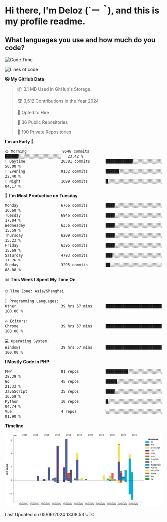 # **Hi there, I'm Deloz (*´ー｀*), and this is my profile readme.**

## **What languages you use and how much do you code?**

<!--START_SECTION:waka-->
![Code Time](http://img.shields.io/badge/Code%20Time-4%2C125%20hrs%2031%20mins-blue)

![Lines of code](https://img.shields.io/badge/From%20Hello%20World%20I%27ve%20Written-41.2%20million%20lines%20of%20code-blue)

**🐱 My GitHub Data** 

> 📦 3.1 MB Used in GitHub's Storage 
 > 
> 🏆 3,512 Contributions in the Year 2024
 > 
> 💼 Opted to Hire
 > 
> 📜 36 Public Repositories 
 > 
> 🔑 190 Private Repositories 
 > 
**I'm an Early 🐤** 

```text
🌞 Morning                9548 commits        ██████░░░░░░░░░░░░░░░░░░░   23.42 % 
🌆 Daytime                20381 commits       ████████████░░░░░░░░░░░░░   50.00 % 
🌃 Evening                9132 commits        ██████░░░░░░░░░░░░░░░░░░░   22.40 % 
🌙 Night                  1699 commits        █░░░░░░░░░░░░░░░░░░░░░░░░   04.17 % 
```
📅 **I'm Most Productive on Tuesday** 

```text
Monday                   6766 commits        ████░░░░░░░░░░░░░░░░░░░░░   16.60 % 
Tuesday                  6946 commits        ████░░░░░░░░░░░░░░░░░░░░░   17.04 % 
Wednesday                6356 commits        ████░░░░░░░░░░░░░░░░░░░░░   15.59 % 
Thursday                 6209 commits        ████░░░░░░░░░░░░░░░░░░░░░   15.23 % 
Friday                   6395 commits        ████░░░░░░░░░░░░░░░░░░░░░   15.69 % 
Saturday                 4793 commits        ███░░░░░░░░░░░░░░░░░░░░░░   11.76 % 
Sunday                   3295 commits        ██░░░░░░░░░░░░░░░░░░░░░░░   08.08 % 
```


📊 **This Week I Spent My Time On** 

```text
🕑︎ Time Zone: Asia/Shanghai

💬 Programming Languages: 
Other                    39 hrs 57 mins      █████████████████████████   100.00 % 

🔥 Editors: 
Chrome                   39 hrs 57 mins      █████████████████████████   100.00 % 

💻 Operating System: 
Windows                  39 hrs 57 mins      █████████████████████████   100.00 % 
```

**I Mostly Code in PHP** 

```text
PHP                      81 repos            ██████████░░░░░░░░░░░░░░░   38.39 % 
Go                       45 repos            █████░░░░░░░░░░░░░░░░░░░░   21.33 % 
JavaScript               35 repos            ████░░░░░░░░░░░░░░░░░░░░░   16.59 % 
Python                   10 repos            █░░░░░░░░░░░░░░░░░░░░░░░░   04.74 % 
Vue                      4 repos             ░░░░░░░░░░░░░░░░░░░░░░░░░   01.90 % 
```



**Timeline**

![Lines of Code chart](https://raw.githubusercontent.com/deloz/deloz/main/assets/bar_graph.png)


 Last Updated on 05/06/2024 13:08:53 UTC
<!--END_SECTION:waka-->
